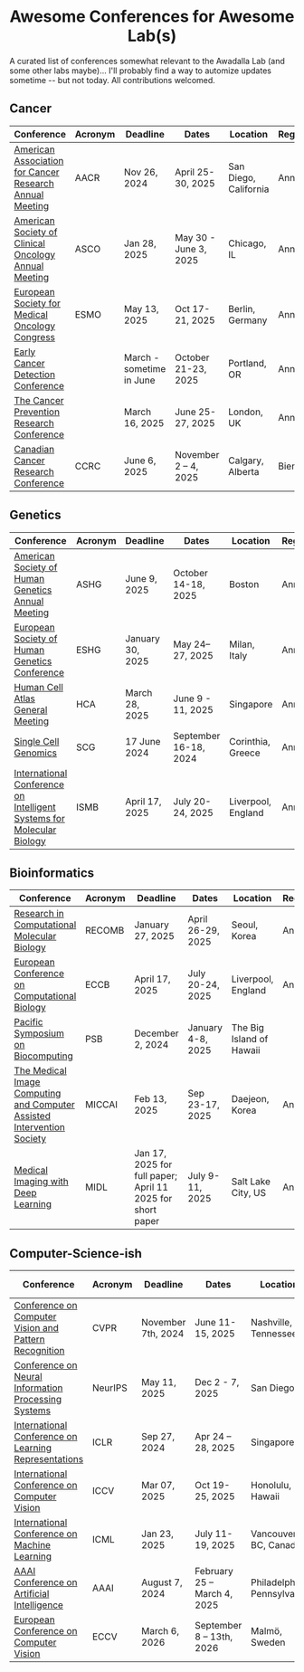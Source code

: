<div align="center">
<h1>Awesome Conferences for Awesome Lab(s)</h1>
</div>
A curated list of conferences somewhat relevant to the Awadalla Lab (and some other labs maybe)... I'll probably find a way to automize updates sometime -- but not today. 
All contributions welcomed. 

## Cancer

| Conference                                                   | Acronym | Deadline     | Dates                 | Location              | Regularity |
| ------------------------------------------------------------ | ------- | ------------ | --------------------- | --------------------- | ---------- |
| [American Association for Cancer Research Annual Meeting](https://www.aacr.org/meeting/aacr-annual-meeting-2025/) | AACR    | Nov 26, 2024 | April 25-30, 2025     | San Diego, California | Annual     |
| [American Society of Clinical Oncology Annual Meeting](https://conferences.asco.org/am/attend) | ASCO    | Jan 28, 2025     | May 30 - June 3, 2025 | Chicago, IL           | Annual     |
| [European Society for Medical Oncology Congress](https://www.esmo.org/meeting-calendar/esmo-congress-2024) | ESMO    | May 13, 2025     | Oct 17-21, 2025       | Berlin, Germany       | Annual     |
| [Early Cancer Detection Conference](https://www.earlydetectionresearch.com/) |         | March - sometime in June | October 21-23, 2025   | Portland, OR          | Annual     |
| [The Cancer Prevention Research Conference](https://www.cancerresearchuk.org/funding-for-researchers/research-events-and-conferences/the-cancer-prevention-research-conference) |         | March 16, 2025   | June 25-27, 2025      | London, UK            | Annual     |
| [Canadian Cancer Research Conference](https://www.ccra-acrc.ca/conference/) | CCRC | June 6, 2025 | November 2 – 4, 2025 | Calgary, Alberta | Biennial |
## Genetics

| Conference                                                   | Acronym | Deadline         | Dates                 | Location           | Regularity |
| ------------------------------------------------------------ | ------- | ---------------- | --------------------- | ------------------ | ---------- |
| [American Society of Human Genetics Annual Meeting](https://www.ashg.org/meetings/2025meeting/) | ASHG    | June 9, 2025     | October 14-18, 2025   | Boston             | Annual     |
| [European Society of Human Genetics Conference](https://2024.eshg.org/) | ESHG    | January 30, 2025 | May 24–27, 2025       | Milan, Italy       | Annual     |
| [Human Cell Atlas General Meeting](https://events.humancellatlas.org/2024GM) | HCA     | March 28, 2025   | June 9 - 11, 2025     | Singapore          | Annual     |
| [Single Cell Genomics](https://conferences.weizmann.ac.il/SCG2024/) | SCG     | 17 June 2024     | September 16-18, 2024 | Corinthia, Greece  | Annual     |
| [International Conference on Intelligent Systems for Molecular Biology](https://www.iscb.org/ismbeccb2025/home) | ISMB    | April 17, 2025   | July 20-24, 2025      | Liverpool, England | Annual     |

## Bioinformatics

| Conference                                                   | Acronym | Deadline                                                   | Dates             | Location                 | Regularity |
| ------------------------------------------------------------ | ------- | ---------------------------------------------------------- | ----------------- | ------------------------ | ---------- |
| [Research in Computational Molecular Biology](https://recomb.org/recomb2025/) | RECOMB  | January 27, 2025                                           | April 26-29, 2025 | Seoul, Korea             | Annual     |
| [European Conference on Computational Biology](https://www.iscb.org/ismbeccb2025/home) | ECCB    | April 17, 2025                                             | July 20-24, 2025  | Liverpool, England       | Annual     |
| [Pacific Symposium on Biocomputing](https://psb.stanford.edu/) | PSB     | December 2, 2024                                           | January 4-8, 2025 | The Big Island of Hawaii |            |
| [The Medical Image Computing and Computer Assisted Intervention Society](https://miccai.org/) | MICCAI  | Feb 13, 2025                                               | Sep 23-17, 2025   | Daejeon, Korea           | Annual     |
| [Medical Imaging with Deep Learning](https://2025.midl.io/)  | MIDL    | Jan 17, 2025 for full paper; April 11 2025 for short paper | July 9-11, 2025   | Salt Lake City, US       | Annual     |

## Computer-Science-ish

| Conference                                                   | Acronym | Deadline           | Dates                       | Location                   | Regularity | h5-index                                                     |
| ------------------------------------------------------------ | ------- | ------------------ | --------------------------- | -------------------------- | ---------- | ------------------------------------------------------------ |
| [Conference on Computer Vision and Pattern Recognition](https://cvpr.thecvf.com/) | CVPR    | November 7th, 2024 | June 11-15, 2025            | Nashville, Tennessee       | Annual     | [440](https://scholar.google.com/citations?hl=en&vq=eng&view_op=list_hcore&venue=FXe-a9w0eycJ.2024) |
| [Conference on Neural Information Processing Systems](https://neurips.cc/) | NeurIPS | May 11, 2025       | Dec 2 - 7, 2025             | San Diego                  | Annual     | [337](https://scholar.google.com/citations?hl=en&vq=eng&view_op=list_hcore&venue=6SgK_Z8h2_wJ.2024) |
| [International Conference on Learning Representations](https://iclr.cc/) | ICLR    | Sep 27, 2024       | Apr 24 – 28, 2025           | Singapore                  | Annual     | [304](https://scholar.google.com/citations?hl=en&vq=eng&view_op=list_hcore&venue=0032SoU2xY4J.2024) |
| [International Conference on Computer Vision](https://iccv.thecvf.com/) | ICCV    | Mar 07, 2025       | Oct 19-25, 2025             | Honolulu, Hawaii           | Annual     | [291](https://scholar.google.com/citations?hl=en&vq=eng&view_op=list_hcore&venue=Umlb1kMURG4J.2024) |
| [International Conference on Machine Learning](https://icml.cc/Conferences/2025) | ICML    | Jan 23, 2025       | July 11-19, 2025            | Vancouver, BC, Canada      | Annual     | [268](https://scholar.google.com/citations?hl=en&vq=eng&view_op=list_hcore&venue=wL2oxc9mT4YJ.2024) |
| [AAAI Conference on Artificial Intelligence](https://aaai.org/conference/aaai/aaai-25/) | AAAI    | August 7, 2024     | February 25 – March 4, 2025 | Philadelphia, Pennsylvania | Annual     | [220](https://scholar.google.com/citations?hl=en&vq=eng&view_op=list_hcore&venue=PV9sQN5dnPsJ.2024) |
| [European Conference on Computer Vision](https://eccv2024.ecva.net/Conferences/2026) | ECCV    | March 6, 2026      | September 8 – 13th, 2026    | Malmö, Sweden              | Biennial   | [206](https://scholar.google.com/citations?hl=en&vq=eng&view_op=list_hcore&venue=cwIh2C-xo8kJ.2024) |

